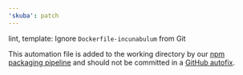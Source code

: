 ```yaml
---
'skuba': patch
---
```


lint, template: Ignore `Dockerfile-incunabulum` from Git

This automation file is added to the working directory by our [npm packaging pipeline](https://github.com/SEEK-Jobs/gutenberg) and should not be committed in a [GitHub autofix](https://seek-oss.github.io/skuba/docs/deep-dives/github.html#github-autofixes).
